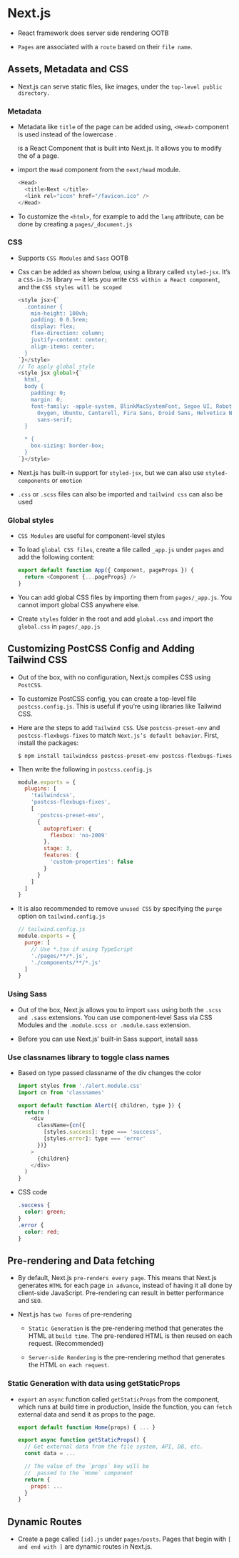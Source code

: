 # Next.js

- React framework does server side rendering OOTB

- `Pages` are associated with a `route` based on their `file name`.

## Assets, Metadata and CSS

- Next.js can serve static files, like images, under the `top-level public directory.`

### Metadata

- Metadata like `title` of the page can be added using, `<Head>` component is used instead of the lowercase <head>.
  <Head> is a React Component that is built into Next.js. It allows you to modify the <head> of a page.

- import the `Head` component from the `next/head` module.
  ```js
  <Head>
    <title>Next </title>
    <link rel="icon" href="/favicon.ico" />
  </Head>
  ```

- To customize the `<html>`, for example to add the `lang` attribute, can be done by creating a `pages/_document.js`

### CSS

- Supports `CSS Modules` and `Sass` OOTB

- Css can be added as shown below, using a library called `styled-jsx`. It’s a `CSS-in-JS`
  library — it lets you write `CSS within a React component`, and the `CSS styles will be scoped`
  ```js
  <style jsx>{`
    .container {
      min-height: 100vh;
      padding: 0 0.5rem;
      display: flex;
      flex-direction: column;
      justify-content: center;
      align-items: center;
    }
  `}</style>
  // To apply global style
  <style jsx global>{`
    html,
    body {
      padding: 0;
      margin: 0;
      font-family: -apple-system, BlinkMacSystemFont, Segoe UI, Roboto,
        Oxygen, Ubuntu, Cantarell, Fira Sans, Droid Sans, Helvetica Neue,
        sans-serif;
    }

    * {
      box-sizing: border-box;
    }
  `}</style>
  ```

- Next.js has built-in support for `styled-jsx`, but we can also use `styled-components` or `emotion`

- `.css` or `.scss` files can also be imported and `tailwind css` can also be used

### Global styles

- `CSS Modules` are useful for component-level styles

- To load `global CSS files`, create a file called `_app.js` under `pages` and add the following content:
  ```js
  export default function App({ Component, pageProps }) {
    return <Component {...pageProps} />
  }
  ```

- You can add global CSS files by importing them from `pages/_app.js`.
  You cannot import global CSS anywhere else.

- Create `styles` folder in the root and add `global.css` and import the `global.css` in
  `pages/_app.js`

## Customizing PostCSS Config and Adding Tailwind CSS

- Out of the box, with no configuration, Next.js compiles CSS using `PostCSS`.

- To customize PostCSS config, you can create a top-level file `postcss.config.js`.
  This is useful if you’re using libraries like Tailwind CSS.

- Here are the steps to add `Tailwind CSS`. Use `postcss-preset-env` and `postcss-flexbugs-fixes` to match `Next.js’s default behavior`.
  First, install the packages:
  ```
  $ npm install tailwindcss postcss-preset-env postcss-flexbugs-fixes
  ```

- Then write the following in  `postcss.config.js`
  ```js
  module.exports = {
    plugins: [
      'tailwindcss',
      'postcss-flexbugs-fixes',
      [
        'postcss-preset-env',
        {
          autoprefixer: {
            flexbox: 'no-2009'
          },
          stage: 3,
          features: {
            'custom-properties': false
          }
        }
      ]
    ]
  }
  ```

- It is also recommended to remove `unused CSS` by specifying the `purge` option on `tailwind.config.js`
  ```js
  // tailwind.config.js
  module.exports = {
    purge: [
      // Use *.tsx if using TypeScript
      './pages/**/*.js',
      './components/**/*.js'
    ]
  }
  ```

### Using Sass

- Out of the box, Next.js allows you to import `sass` using both the `.scss and .sass` extensions.
  You can use component-level Sass via CSS Modules and the `.module.scss or .module.sass` extension.

- Before you can use Next.js' built-in Sass support, install sass

### Use classnames library to toggle class names

- Based on type passed classname of the div changes the color
  ```js
  import styles from './alert.module.css'
  import cn from 'classnames'

  export default function Alert({ children, type }) {
    return (
      <div
        className={cn({
          [styles.success]: type === 'success',
          [styles.error]: type === 'error'
        })}
      >
        {children}
      </div>
    )
  }
  ```

- CSS code
  ```css
  .success {
    color: green;
  }
  .error {
    color: red;
  }
  ```

## Pre-rendering and Data fetching

- By default, Next.js `pre-renders every page`. This means that Next.js generates `HTML`
  for each page `in advance`, instead of having it all done by client-side JavaScript.
  Pre-rendering can result in better performance and `SEO`.

- Next.js has `two forms` of pre-rendering

  - `Static Generation` is the pre-rendering method that generates the HTML at `build time`.
    The pre-rendered HTML is then reused on each request. (Recommended)

  - `Server-side Rendering` is the pre-rendering method that generates the HTML `on each request`.

### Static Generation  with data using getStaticProps

- `export` an `async` function called `getStaticProps` from the component, which runs at build time
  in production, Inside the function, you can `fetch` external data and send it as props to the page.
  ```js
  export default function Home(props) { ... }

  export async function getStaticProps() {
    // Get external data from the file system, API, DB, etc.
    const data = ...

    // The value of the `props` key will be
    //  passed to the `Home` component
    return {
      props: ...
    }
  }
  ```

## Dynamic Routes

- Create a page called `[id].js` under `pages/posts`. Pages that begin with 
  `[ and end with ]` are dynamic routes in Next.js.
